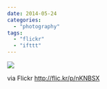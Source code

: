 ```yaml
---
date: 2014-05-24
categories: 
  - "photography"
tags: 
  - "flickr"
  - "ifttt"
---
```


![](https://farm4.staticflickr.com/3690/14279197303_c9596102a6_b.jpg)  

  
  
via Flickr http://flic.kr/p/nKNBSX
